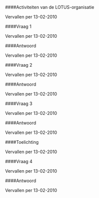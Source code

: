 <meta http-equiv='Content-Type' content='text/html; charset=utf-8' />


####Activiteiten van de LOTUS-organisatie

Vervallen per 13-02-2010 

####Vraag 1

Vervallen per 13-02-2010 

####Antwoord

Vervallen per 13-02-2010 

####Vraag 2

Vervallen per 13-02-2010 

####Antwoord

Vervallen per 13-02-2010 

####Vraag 3

Vervallen per 13-02-2010 

####Antwoord

Vervallen per 13-02-2010 

####Toelichting

Vervallen per 13-02-2010 

####Vraag 4

Vervallen per 13-02-2010 

####Antwoord

Vervallen per 13-02-2010 

